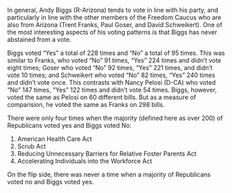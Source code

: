 In general, Andy Biggs (R-Arizona) tends to vote in line with his party, and particularly in line with the other members of the Freedom Caucus who are also from Arizona (Trent Franks, Paul Goser, and David Schweikert). One of the most interesting aspects of his voting patterns is that Biggs has never abstained from a vote.

Biggs voted “Yes” a total of 228 times and “No” a total of 95 times. This was similar to Franks, who voted “No” 91 times, “Yes” 224 times and didn’t vote eight times; Goser who voted “No” 92 times, “Yes” 221 times, and didn’t vote 10 times; and Schweikert who voted “No” 82 times, “Yes” 240 times and didn’t vote once. This contrasts with Nancy Pelosi (D-CA) who voted “No” 147 times, “Yes” 122 times and didn’t vote 54 times. Biggs, however, voted the same as Pelosi on 60 different bills. But as a measure of comparision, he voted the same as Franks on 298 bills. 

There were only four times when the majority (defined here as over 200) of Republicans voted yes and Biggs voted No: 
  1. American Health Care Act
  2. Scrub Act 
  3. Reducing Unnecessary Barriers for Relative Foster Parents Act
  4. Accelerating Individuals into the Workforce Act
  
On the flip side, there was never a time when a majority of Republicans voted no and Biggs voted yes. 
